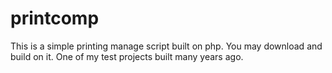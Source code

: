 # printcomp
This is a simple printing manage script built on php. You may download and build on it. One of my test projects built many years ago.
